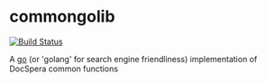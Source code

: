# commongolib

[![Build Status](https://travis-ci.com/CompliantInnovation/commongolib.svg?branch=master)](https://travis-ci.com/github/CompliantInnovation/commongolib?branch=master)

A [go](http://www.golang.org) (or 'golang' for search engine friendliness) implementation of DocSpera common functions

